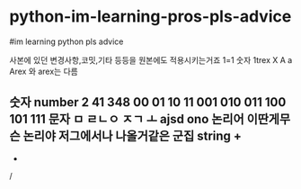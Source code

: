 # python-im-learning-pros-pls-advice
#im learning python pls advice 



사본에 있던 변경사항,코밋,기타 등등을 원본에도 적용시키는거죠
1=1
숫자 1trex X
 A a 
 Arex 와 arex는 다름







숫자 number 2 41 348 00 01 10 11 001 010 011 100 101 111 
문자 ㅁ ㄹㄴㅇ ㅈㄱ ㅗ ajsd ono
논리어 이딴게무슨 논리야
저그에서나 나올거같은
군집
string
+
-
*
/
